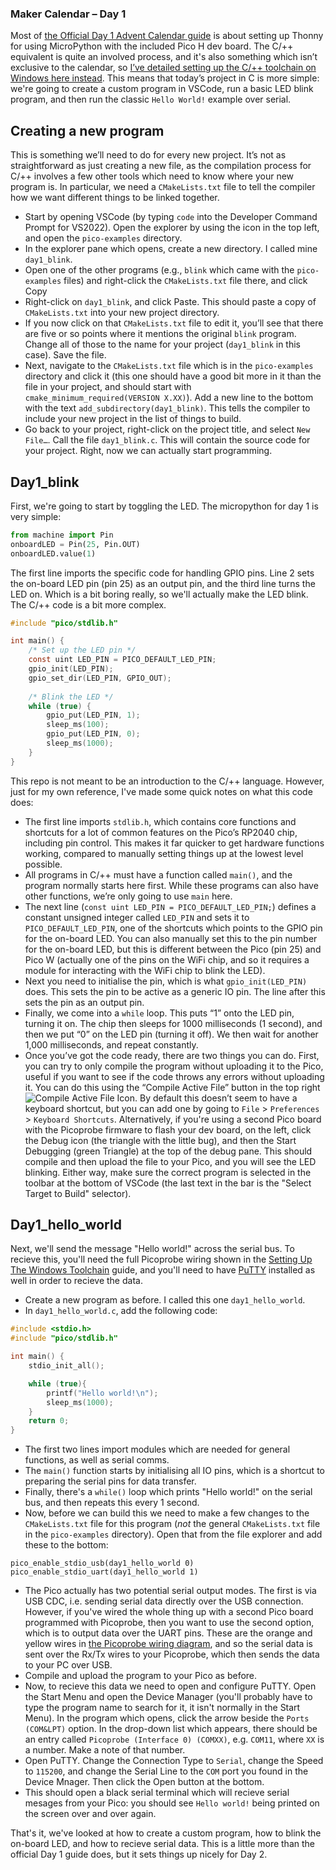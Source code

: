 ### Maker Calendar – Day 1

Most of [the Official Day 1 Advent Calendar guide](https://thepihut.com/blogs/raspberry-pi-tutorials/maker-advent-calendar-day-1-getting-started) is about setting up Thonny for using MicroPython with the included Pico H dev board.  The C/++ equivalent is quite an involved process, and it's also something which isn’t exclusive to the calendar, so [I’ve detailed setting up the C/++ toolchain on Windows here instead](https://github.com/UnfinishedStuff/C-Development-for-Raspberry-Pi-Pico/tree/main/Setting-up-the-Windows-toolchain).  This means that today’s project in C is more simple: we're going to create a custom program in VSCode, run a basic LED blink program, and then run the classic `Hello World!` example over serial.


## Creating a new program
This is something we’ll need to do for every new project.  It’s not as straightforward as just creating a new file, as the compilation process for C/++ involves a few other tools which need to know where your new program is.  In particular, we need a `CMakeLists.txt` file to tell the compiler how we want different things to be linked together.
* Start by opening VSCode (by typing `code` into the Developer Command Prompt for VS2022).  Open the explorer by using the icon in the top left, and open the `pico-examples` directory.
*	In the explorer pane which opens, create a new directory.  I called mine `day1_blink`.
*	Open one of the other programs (e.g., `blink` which came with the `pico-examples` files) and right-click the `CMakeLists.txt` file there, and click Copy
*	Right-click on `day1_blink`, and click Paste.  This should paste a copy of `CMakeLists.txt` into your new project directory.
*	If you now click on that `CMakeLists.txt` file to edit it, you’ll see that there are five or so points where it mentions the original `blink` program.  Change all of those to the name for your project (`day1_blink` in this case).  Save the file.
*	Next, navigate to the `CMakeLists.txt` file which is in the `pico-examples` directory and click it (this one should have a good bit more in it than the file in your project, and should start with `cmake_minimum_required(VERSION X.XX)`).  Add a new line to the bottom with the text `add_subdirectory(day1_blink)`.  This tells the compiler to include your new project in the list of things to build.
*	Go back to your project, right-click on the project title, and select `New File…`.  Call the file `day1_blink.c`.  This will contain the source code for your project.  Right, now we can actually start programming.

## Day1_blink
First, we're going to start by toggling the LED.  The micropython for day 1 is very simple:

```python
from machine import Pin
onboardLED = Pin(25, Pin.OUT)
onboardLED.value(1)
```
The first line imports the specific code for handling GPIO pins.  Line 2 sets the on-board LED pin (pin 25) as an output pin, and the third line turns the LED on.  Which is a bit boring really, so we'll actually make the LED blink.  The C/++ code is a bit more complex.

```C
#include "pico/stdlib.h"

int main() {
    /* Set up the LED pin */
    const uint LED_PIN = PICO_DEFAULT_LED_PIN;
    gpio_init(LED_PIN);
    gpio_set_dir(LED_PIN, GPIO_OUT);
    
    /* Blink the LED */
    while (true) {
        gpio_put(LED_PIN, 1);
        sleep_ms(100);
        gpio_put(LED_PIN, 0);
        sleep_ms(1000);
    }
}
```
This repo is not meant to be an introduction to the C/++ language.  However, just for my own reference, I've made some quick notes on what this code does:
* The first line imports `stdlib.h`, which contains core functions and shortcuts for a lot of common features on the Pico’s RP2040 chip, including pin control.  This makes it far quicker to get hardware functions working, compared to manually setting things up at the lowest level possible.
* All programs in C/++ must have a function called `main()`, and the program normally starts here first.  While these programs can also have other functions, we’re only going to use `main` here.
*	The next line (`const uint LED_PIN = PICO_DEFAULT_LED_PIN;`) defines a constant unsigned integer called `LED_PIN` and sets it to `PICO_DEFAULT_LED_PIN`, one of the shortcuts which points to the GPIO pin for the on-board LED.  You can also manually set this to the pin number for the on-board LED, but this is different between the Pico (pin 25) and Pico W (actually one of the pins on the WiFi chip, and so it requires a module for interacting with the WiFi chip to blink the LED).
*	Next you need to initialise the pin, which is what `gpio_init(LED_PIN)` does.  This sets the pin to be active as a generic IO pin.  The line after this sets the pin as an output pin.
*	Finally, we come into a `while` loop.  This puts “1” onto the LED pin, turning it on.  The chip then sleeps for 1000 milliseconds (1 second), and then we put “0” on the LED pin (turning it off).  We then wait for another 1,000 milliseconds, and repeat constantly.
*	Once you’ve got the code ready, there are two things you can do.  First, you can try to only compile the program without uploading it to the Pico, useful if you want to see if the code throws any errors without uploading it.  You can do this using the “Compile Active File” button in the top right ![Compile Active File Icon](https://raw.githubusercontent.com/UnfinishedStuff/TestRepo/main/CompileActiveFile.jpg?token=GHSAT0AAAAAAB4UOXNQ56MZLWJEU6RPA6VQY5DODBA).  By default this doesn’t seem to have a keyboard shortcut, but you can add one by going to `File` > `Preferences` > `Keyboard Shortcuts`.  Alternatively, if you're using a second Pico board with the Picoprobe firmware to flash your dev board, on the left, click the Debug icon (the triangle with the little bug), and then the Start Debugging (green Triangle) at the top of the debug pane.  This should compile and then upload the file to your Pico, and you will see the LED blinking.  Either way, make sure the correct program is selected in the toolbar at the bottom of VSCode (the last text in the bar is the "Select Target to Build" selector).

## Day1_hello_world
Next, we'll send the message "Hello world!" across the serial bus.  To recieve this, you'll need the full Picoprobe wiring shown in the [Setting Up The Windows Toolchain](https://github.com/UnfinishedStuff/C-Development-for-Raspberry-Pi-Pico/tree/main/Setting-up-the-Windows-toolchain) guide, and you'll need to have [PuTTY](https://putty.org/) installed as well in order to recieve the data.
* Create a new program as before.  I called this one `day1_hello_world`.
* In `day1_hello_world.c`, add the following code:

```C
#include <stdio.h>
#include "pico/stdlib.h"

int main() {
    stdio_init_all();

    while (true){
        printf("Hello world!\n");
        sleep_ms(1000);
    }
    return 0;
}
```

* The first two lines import modules which are needed for general functions, as well as serial comms.  
* The `main()` function starts by initialising all IO pins, which is a shortcut to preparing the serial pins for data transfer.  
* Finally, there's a `while()` loop which prints "Hello world!" on the serial bus, and then repeats this every 1 second.
* Now, before we can build this we need to make a few changes to the `CMakeLists.txt` file for this program (*not* the general `CMakeLists.txt` file in the `pico-examples` directory).  Open that from the file explorer and add these to the bottom:

```
pico_enable_stdio_usb(day1_hello_world 0)
pico_enable_stdio_uart(day1_hello_world 1)
```

* The Pico actually has two potential serial output modes.  The first is via USB CDC, i.e. sending serial data directly over the USB connection.  However, if you've wired the whole thing up with a second Pico board programmed with Picoprobe, then you want to use the second option, which is to output data over the UART pins.  These are the orange and yellow wires in [the Picoprobe wiring diagram](https://raw.githubusercontent.com/UnfinishedStuff/C-Development-for-Raspberry-Pi-Pico/main/Setting-up-the-Windows-toolchain/Picoprobe_wiring.jpg?token=GHSAT0AAAAAAB4LJFJD6JNAZNSVUUBV2IMEY4Y573A), and so the serial data is sent over the Rx/Tx wires to your Picoprobe, which then sends the data to your PC over USB.
* Compile and upload the program to your Pico as before.
* Now, to recieve this data we need to open and configure PuTTY.  Open the Start Menu and open the Device Manager (you'll probably have to type the program name to search for it, it isn't normally in the Start Menu).  In the program which opens, click the arrow beside the `Ports (COM&LPT)` option.  In the drop-down list which appears, there should be an entry called `Picoprobe (Interface 0) (COMXX)`, e.g. `COM11`, where `XX` is a number.  Make a note of that number.
* Open PuTTY.  Change the Connection Type to `Serial`, change the Speed to `115200`, and change the Serial Line to the `COM` port you found in the Device Mnager.  Then click the Open button at the bottom.
* This should open a black serial terminal which will recieve serial mesages from your Pico: you should see `Hello world!` being printed on the screen over and over again.

That's it, we've looked at how to create a custom program, how to blink the on-board LED, and how to recieve serial data.  This is a little more than the official Day 1 guide does, but it sets things up nicely for Day 2.
